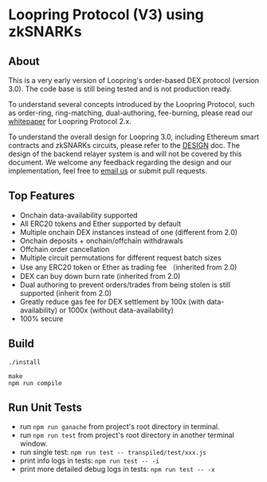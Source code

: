 # Loopring Protocol (V3) using zkSNARKs

## About
This is a very early version of Loopring's order-based DEX protocol (version 3.0). The code base is still being tested and is not production ready.

To understand several concepts introduced by the Loopring Protocol, such as order-ring, ring-matching, dual-authoring, fee-burning, please read our [whitepaper](https://loopring.org/resources/en_whitepaper.pdf) for Loopring Protocol 2.x.

To understand the overall design for Loopring 3.0, including Ethereum smart contracts and zkSNARKs circuits, please refer to the [DESIGN](https://github.com/Loopring/protocols/blob/master/packages/loopring_v3/DESIGN.md) doc. The design of the backend relayer system is and will not be covered by this document. We welcome any feedback regarding the design and our implementation, feel free to [email us](mailto:daniel@loopringlorg) or submit pull requests.

## Top Features

- Onchain data-availability supported
- All ERC20 tokens and Ether supported by default
- Multiple onchain DEX instances instead of one (different from 2.0)
- Onchain deposits + onchain/offchain withdrawals
- Offchain order cancellation
- Multiple circuit permutations for different request batch sizes
- Use any ERC20 token or Ether as trading fee （inherited from 2.0)
- DEX can buy down burn rate (inherited from 2.0)
- Dual authoring to prevent orders/trades from being stolen is still supported (inherit from 2.0)
- Greatly reduce gas fee for DEX settlement by 100x (with data-availability) or 1000x (without data-availability)
- 100% secure

## Build

```
./install

make
npm run compile
```

## Run Unit Tests
* run `npm run ganache` from project's root directory in terminal.
* run `npm run test` from project's root directory in another terminal window.
* run single test: `npm run test -- transpiled/test/xxx.js`
* print info logs in tests: `npm run test -- -i`
* print more detailed debug logs in tests: `npm run test -- -x`
